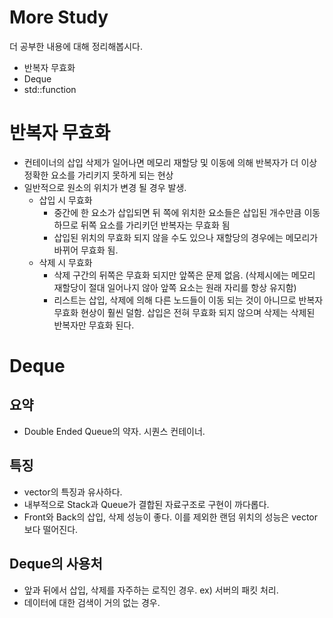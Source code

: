 # More Study

더 공부한 내용에 대해 정리해봅시다.

* 반복자 무효화
* Deque
* std::function

# 반복자 무효화

* 컨테이너의 삽입 삭제가 일어나면 메모리 재할당 및 이동에 의해 반복자가 더 이상 정확한 요소를 가리키지 못하게 되는 현상
* 일반적으로 원소의 위치가 변경 될 경우 발생.
    * 삽입 시 무효화
        * 중간에 한 요소가 삽입되면 뒤 쪽에 위치한 요소들은 삽입된 개수만큼 이동하므로 뒤쪽 요소를 가리키던 반복자는 무효화 됨
        * 삽입된 위치의 무효화 되지 않을 수도 있으나 재할당의 경우에는 메모리가 바뀌어 무효화 됨.
    * 삭제 시 무효화
        * 삭제 구간의 뒤쪽은 무효화 되지만 앞쪽은 문제 없음. (삭제시에는 메모리 재할당이 절대 일어나지 않아 앞쪽 요소는 원래 자리를 항상 유지함)
        * 리스트는 삽입, 삭제에 의해 다른 노드들이 이동 되는 것이 아니므로 반복자 무효화 현상이 훨씬 덜함. 삽입은 전혀 무효화 되지 않으며 삭제는 삭제된 반복자만 무효화 된다.

# Deque

## 요약

* Double Ended Queue의 약자. 시퀀스 컨테이너.

## 특징

* vector의 특징과 유사하다.
* 내부적으로 Stack과 Queue가 결합된 자료구조로 구현이 까다롭다.
* Front와 Back의 삽입, 삭제 성능이 좋다. 이를 제외한 랜덤 위치의 성능은 vector보다 떨어진다.

## Deque의 사용처

* 앞과 뒤에서 삽입, 삭제를 자주하는 로직인 경우. ex) 서버의 패킷 처리.
* 데이터에 대한 검색이 거의 없는 경우.